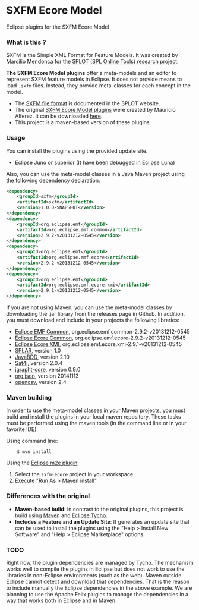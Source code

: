 # SXFM Ecore Model
Eclipse plugins for the SXFM Ecore Model

### What is this ?

SXFM is the Simple XML Format for Feature Models. It was created by Marcilio Mendonca for the [SPLOT (SPL Online Tools) research project](http://www.splot-research.org).
 
**The SXFM Ecore Model plugins** offer a meta-models and an editor to represent SXFM feature models in Eclipse. It does not provide means to load ``.sxfm`` files. Instead, they provide meta-classes for each concept in the model.

* The [SXFM file format](http://gsd.uwaterloo.ca:8088/SPLOT/sxfm.html) is documented in the SPLOT website.  
* The original [SXFM Ecore Model plugins](http://mauricioalferez.com/) were created by Mauricio Alferez. It can be downloaded [here](http://gsd.uwaterloo.ca:8088/SPLOT/sxfm-ecore.zip).
* This project is a maven-based version of these plugins.  

### Usage

You can install the plugins using the provided update site.

* Eclipse Juno or superior (It have been debugged in Eclipse Luna)

Also, you can use the meta-model classes in a Java Maven project using the following dependency declaration:

```xml
<dependency>
    <groupId>sxfm</groupId>
	<artifactId>sxfm</artifactId>
    <version>1.0.0-SNAPSHOT</version>
</dependency>
<dependency>
    <groupId>org.eclipse.emf</groupId>
    <artifactId>org.eclipse.emf.common</artifactId>
    <version>2.9.2-v20131212-0545</version>
</dependency>
<dependency>
    <groupId>org.eclipse.emf</groupId>
    <artifactId>org.eclipse.emf.ecore</artifactId>
    <version>2.9.2-v20131212-0545</version>
</dependency>
<dependency>
    <groupId>org.eclipse.emf</groupId>
    <artifactId>org.eclipse.emf.ecore.xmi</artifactId>
    <version>2.9.1-v20131212-0545</version>
</dependency>
```

If you are not using Maven, you can use the meta-model classes by downloading the .jar library from the releases page in Github. In addition, you must download and include in your projects the following libraries:

* [Eclipse EMF Common](http://repo1.maven.org/maven2/org/eclipse/emf/org.eclipse.emf.common/), org.eclipse.emf.common-2.9.2-v20131212-0545
* [Eclipse Ecore Common](http://repo1.maven.org/maven2//org/eclipse/emf/org.eclipse.emf.ecore/), org.eclipse.emf.ecore-2.9.2-v20131212-0545
* [Eclipse Ecore XMI](http://repo1.maven.org/maven2//org/eclipse/emf/org.eclipse.emf.ecore.xmi/), org.eclipse.emf.ecore.xmi-2.9.1-v20131212-0545
* [SPLAR](https://github.com/ticsw/splar/releases/tag/1.0), version 1.0
* [JavaBDD](http://javabdd.sourceforge.net/), version 2.10
* [Sat4j](http://www.sat4j.org/), version 2.0.4
* [jgrapht-core](http://jgrapht.org/), version 0.9.0
* [org.json](https://github.com/douglascrockford/JSON-java), version 20141113
* [opencsv](http://opencsv.sourceforge.net/), version 2.4

### Maven building

In order to use the meta-model classes in your Maven projects, you must build and install the plugins in your local maven repository. These tasks must be performed using the maven tools (in the command line or in your favorite IDE)

Using command line:
```
    $ mvn install
```
Using the [Eclipse m2e plugin](http://eclipse.org/m2e/):

1. Select the ``sxfm-ecore`` project in your workspace
2. Execute "Run As > Maven install"


### Differences with the original

* **Maven-based build**: In contrast to the original plugins, this project is build using [Maven](http://maven.apache.org/) and [Eclipse Tycho](https://eclipse.org/tycho/).
* **Includes a Feature and an Update Site**: It generates an update site that can be used to install the plugins using the "Help > Install New Software" and "Help > Eclipse Marketplace" options.  

### TODO

Right now, the plugin dependencies are managed by Tycho. The mechanism works well to compile the plugins in Eclipse but does not work to use the libraries in non-Eclipse environments (such as the web). Maven outside Eclipse cannot detect and download that dependencies. That is the reason to include manually the Eclipse dependencies in the above example. We are planning to use the Apache Felix plugins to manage the dependencies in a way that works both in Eclipse and in Maven. 
